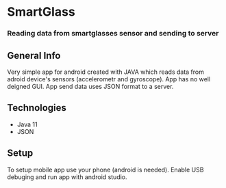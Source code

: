 # SmartGlass
### Reading data from smartglasses sensor and sending to server

## General Info

Very simple app for android created with JAVA which reads data from adroid device's sensors (accelerometr and gyroscope). 
App has no well deigned GUI. App send data uses JSON format to a server.

## Technologies

* Java 11
* JSON

## Setup

To setup mobile app use your phone (android is needed). Enable USB debuging and run app with android studio.

